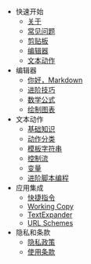 - 快速开始
  - [关于](cn/README.md)
  - [常见问题](cn/faq.md)
  - [剪贴板](cn/quick-start/clipboard.md)
  - [编辑器](cn/quick-start/editor.md)
  - [文本动作](cn/quick-start/actions.md)
- 编辑器
  - [你好，Markdown](cn/editor/hello-markdown.md)
  - [进阶技巧](cn/editor/pro-tips.md)
  - [数学公式](cn/editor/math.md)
  - [绘制图表](cn/editor/diagrams.md)
- 文本动作
  - [基础知识](cn/actions/basics.md)
  - [动作分类](cn/actions/categories.md)
  - [模板字符串](cn/actions/template-strings.md)
  - [控制流](cn/actions/control-flow.md)
  - [变量](cn/actions/variables.md)
  - [进阶脚本编程](cn/actions/scripting.md)
- 应用集成
  - [快捷指令](cn/integration/shortcuts.md)
  - [Working Copy](cn/integration/working-copy.md)
  - [TextExpander](cn/integration/text-expander.md)
  - [URL Schemes](cn/integration/url-schemes.md)
- 隐私和条款
  - [隐私政策](cn/privacy.md)
  - [使用条款](cn/terms.md)